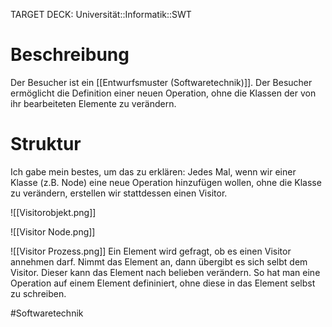 TARGET DECK: Universität::Informatik::SWT

# Beschreibung
Der Besucher ist ein [[Entwurfsmuster (Softwaretechnik)]]. Der Besucher ermöglicht die Definition einer neuen Operation, ohne die Klassen der von ihr bearbeiteten Elemente zu verändern.




# Struktur
Ich gabe mein bestes, um das zu erklären:
Jedes Mal, wenn wir einer Klasse (z.B. Node) eine neue Operation hinzufügen wollen, ohne die Klasse zu verändern, erstellen wir stattdessen einen Visitor.

![[Visitorobjekt.png]]


![[Visitor Node.png]]

![[Visitor Prozess.png]]
Ein Element wird gefragt, ob es einen Visitor annehmen darf. Nimmt das Element an, dann übergibt es sich selbt dem Visitor. Dieser kann das Element nach belieben verändern.
So hat man eine Operation auf einem Element defininiert, ohne diese in das Element selbst zu schreiben.


#Softwaretechnik 


